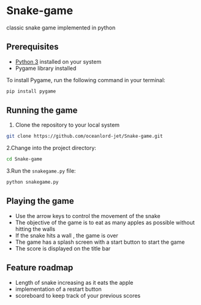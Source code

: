# Snake-game
classic snake game implemented in python
## Prerequisites
- [Python 3](https://www.python.org/downloads/) installed on your system
- Pygame library installed

To install Pygame, run the following command in your terminal:
```bash
pip install pygame
```
## Running the game
1. Clone the repository to your local system
```bash
git clone https://github.com/oceanlord-jet/Snake-game.git
```
2.Change into the project directory:
```bash
cd Snake-game
```
3.Run the `snakegame.py` file:
```bash
python snakegame.py
```
## Playing the game
- Use the arrow keys to control the movement of the snake
- The objective of the game is to eat as many apples as possible without hitting the walls 
- If the snake hits a wall , the game is over
- The game has a splash screen with a start button to start the game 
- The score is displayed on the title bar
## Feature roadmap
- Length of snake increasing as it eats the apple
- implementation of a restart button
- scoreboard to keep track of your previous scores
